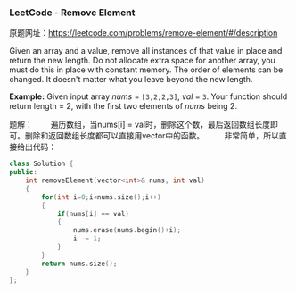 ### LeetCode - Remove Element

原题网址：https://leetcode.com/problems/remove-element/#/description

Given an array and a value, remove all instances of that value in place and return the new length. Do not allocate extra space for another array, you must do this in place with constant memory. The order of elements can be changed. It doesn't matter what you leave beyond the new length.

**Example:**
Given input array *nums* = `[3,2,2,3]`, *val* = `3`. Your function should return length = 2, with the first two elements of *nums* being 2.

题解：
  遍历数组，当nums[i] = val时，删除这个数，最后返回数组长度即可。删除和返回数组长度都可以直接用vector中的函数。
  
非常简单，所以直接给出代码：

```c++
class Solution {
public:
    int removeElement(vector<int>& nums, int val) 
    {
        for(int i=0;i<nums.size();i++)
        {
        	if(nums[i] == val)
        	{
        		nums.erase(nums.begin()+i);
        		i -= 1;
        	}
        }
        return nums.size();
    }
};
```